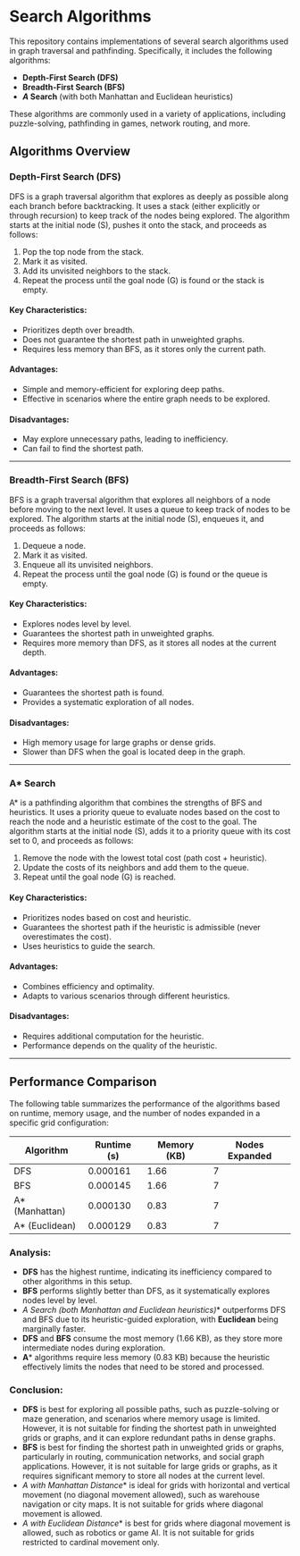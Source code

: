 # Search Algorithms

This repository contains implementations of several search algorithms used in graph traversal and pathfinding. Specifically, it includes the following algorithms:

- **Depth-First Search (DFS)**
- **Breadth-First Search (BFS)**
- ***A* Search** (with both Manhattan and Euclidean heuristics)

These algorithms are commonly used in a variety of applications, including puzzle-solving, pathfinding in games, network routing, and more.

## Algorithms Overview

### Depth-First Search (DFS)

DFS is a graph traversal algorithm that explores as deeply as possible along each branch before backtracking. It uses a stack (either explicitly or through recursion) to keep track of the nodes being explored. The algorithm starts at the initial node (S), pushes it onto the stack, and proceeds as follows:
1. Pop the top node from the stack.
2. Mark it as visited.
3. Add its unvisited neighbors to the stack.
4. Repeat the process until the goal node (G) is found or the stack is empty.

#### Key Characteristics:
- Prioritizes depth over breadth.
- Does not guarantee the shortest path in unweighted graphs.
- Requires less memory than BFS, as it stores only the current path.

#### Advantages:
- Simple and memory-efficient for exploring deep paths.
- Effective in scenarios where the entire graph needs to be explored.

#### Disadvantages:
- May explore unnecessary paths, leading to inefficiency.
- Can fail to find the shortest path.

---

### Breadth-First Search (BFS)

BFS is a graph traversal algorithm that explores all neighbors of a node before moving to the next level. It uses a queue to keep track of nodes to be explored. The algorithm starts at the initial node (S), enqueues it, and proceeds as follows:
1. Dequeue a node.
2. Mark it as visited.
3. Enqueue all its unvisited neighbors.
4. Repeat the process until the goal node (G) is found or the queue is empty.

#### Key Characteristics:
- Explores nodes level by level.
- Guarantees the shortest path in unweighted graphs.
- Requires more memory than DFS, as it stores all nodes at the current depth.

#### Advantages:
- Guarantees the shortest path is found.
- Provides a systematic exploration of all nodes.

#### Disadvantages:
- High memory usage for large graphs or dense grids.
- Slower than DFS when the goal is located deep in the graph.

---

### A* Search

A* is a pathfinding algorithm that combines the strengths of BFS and heuristics. It uses a priority queue to evaluate nodes based on the cost to reach the node and a heuristic estimate of the cost to the goal. The algorithm starts at the initial node (S), adds it to a priority queue with its cost set to 0, and proceeds as follows:
1. Remove the node with the lowest total cost (path cost + heuristic).
2. Update the costs of its neighbors and add them to the queue.
3. Repeat until the goal node (G) is reached.

#### Key Characteristics:
- Prioritizes nodes based on cost and heuristic.
- Guarantees the shortest path if the heuristic is admissible (never overestimates the cost).
- Uses heuristics to guide the search.

#### Advantages:
- Combines efficiency and optimality.
- Adapts to various scenarios through different heuristics.

#### Disadvantages:
- Requires additional computation for the heuristic.
- Performance depends on the quality of the heuristic.

---

## Performance Comparison

The following table summarizes the performance of the algorithms based on runtime, memory usage, and the number of nodes expanded in a specific grid configuration:

| Algorithm              | Runtime (s) | Memory (KB) | Nodes Expanded |
|------------------------|-------------|-------------|----------------|
| DFS                    | 0.000161    | 1.66        | 7              |
| BFS                    | 0.000145    | 1.66        | 7              |
| A* (Manhattan)         | 0.000130    | 0.83        | 7              |
| A* (Euclidean)         | 0.000129    | 0.83        | 7              |

### Analysis:
- **DFS** has the highest runtime, indicating its inefficiency compared to other algorithms in this setup.
- **BFS** performs slightly better than DFS, as it systematically explores nodes level by level.
- **A* Search (both Manhattan and Euclidean heuristics)** outperforms DFS and BFS due to its heuristic-guided exploration, with **Euclidean** being marginally faster.
- **DFS** and **BFS** consume the most memory (1.66 KB), as they store more intermediate nodes during exploration.
- **A*** algorithms require less memory (0.83 KB) because the heuristic effectively limits the nodes that need to be stored and processed.

### Conclusion:
- **DFS** is best for exploring all possible paths, such as puzzle-solving or maze generation, and scenarios where memory usage is limited. However, it is not suitable for finding the shortest path in unweighted grids or graphs, and it can explore redundant paths in dense graphs.
- **BFS** is best for finding the shortest path in unweighted grids or graphs, particularly in routing, communication networks, and social graph applications. However, it is not suitable for large grids or graphs, as it requires significant memory to store all nodes at the current level.
- **A* with Manhattan Distance** is ideal for grids with horizontal and vertical movement (no diagonal movement allowed), such as warehouse navigation or city maps. It is not suitable for grids where diagonal movement is allowed.
- **A* with Euclidean Distance** is best for grids where diagonal movement is allowed, such as robotics or game AI. It is not suitable for grids restricted to cardinal movement only.
